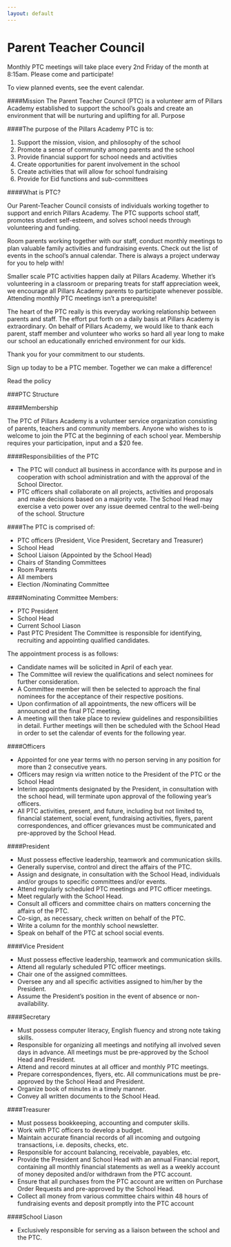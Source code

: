 ```yaml
---
layout: default
---
```


# Parent Teacher Council

Monthly PTC meetings will take place every 2nd Friday of the month at 8:15am. Please come and participate!

To view planned events, see the event calendar.

####Mission
The Parent Teacher Council (PTC) is a volunteer arm of Pillars Academy established to support the school’s goals and create an environment that will be nurturing and uplifting for all.
Purpose

####The purpose of the Pillars Academy PTC is to:
1. Support the mission, vision, and philosophy of the school  
2. Promote a sense of community among parents and the school  
3. Provide financial support for school needs and activities  
4. Create opportunities for parent involvement in the school  
5. Create activities that will allow for school fundraising  
6. Provide for Eid functions and sub-committees

####What is PTC?

Our Parent-Teacher Council consists of individuals working together to support and enrich Pillars Academy. The PTC supports school staff, promotes student self-esteem, and solves school needs through volunteering and funding.

Room parents working together with our staff, conduct monthly meetings to plan valuable family activities and fundraising events. Check out the list of events in the school’s annual calendar. There is always a project underway for you to help with!

Smaller scale PTC activities happen daily at Pillars Academy. Whether it’s volunteering in a classroom or preparing treats for staff appreciation week, we encourage all Pillars Academy parents to participate whenever possible. Attending monthly PTC meetings isn’t a prerequisite!

The heart of the PTC really is this everyday working relationship between parents and staff. The effort put forth on a daily basis at Pillars Academy is extraordinary. On behalf of Pillars Academy, we would like to thank each parent, staff member and volunteer who works so hard all year long to make our school an educationally enriched environment for our kids.

Thank you for your commitment to our students.

Sign up today to be a PTC member. Together we can make a difference!

Read the policy

###PTC Structure

####Membership

The PTC of Pillars Academy is a volunteer service organization consisting of parents, teachers and community members. Anyone who wishes to is welcome to join the PTC at the beginning of each school year. Membership requires your participation, input and a $20 fee.

####Responsibilities of the PTC  
- The PTC will conduct all business in accordance with its purpose and in cooperation with school administration and with the approval of the School Director.  
- PTC officers shall collaborate on all projects, activities and proposals and make decisions based on a majority vote. The School Head may exercise a veto power over any issue deemed central to the well-being of the school.
Structure

####The PTC is comprised of:  
- PTC officers (President, Vice President, Secretary and Treasurer)
- School Head
- School Liaison (Appointed by the School Head)
- Chairs of Standing Committees
- Room Parents
- All members
- Election /Nominating Committee

####Nominating Committee Members:  
- PTC President
- School Head
- Current School Liason
- Past PTC President
The Committee is responsible for identifying, recruiting and appointing qualified candidates.

The appointment process is as follows:  
- Candidate names will be solicited in April of each year.  
- The Committee will review the qualifications and select nominees for further consideration.  
- A Committee member will then be selected to approach the final nominees for the acceptance of their respective positions.  
- Upon confirmation of all appointments, the new officers will be announced at the final PTC meeting.  
- A meeting will then take place to review guidelines and responsibilities in detail. Further meetings will then be scheduled with the School Head in order to set the calendar of events for the following year.

####Officers  
- Appointed for one year terms with no person serving in any position for more than 2 consecutive years.
- Officers may resign via written notice to the President of the PTC or the School Head
- Interim appointments designated by the President, in consultation with the school head, will terminate upon approval of the following year’s officers.
- All PTC activities, present, and future, including but not limited to, financial statement, social event, fundraising activities, flyers, parent correspondences, and officer grievances must be communicated and pre-approved by the School Head.

####President  
- Must possess effective leadership, teamwork and communication skills.
- Generally supervise, control and direct the affairs of the PTC.
- Assign and designate, in consultation with the School Head, individuals and/or groups to specific committees and/or events.
- Attend regularly scheduled PTC meetings and PTC officer meetings.
- Meet regularly with the School Head.
- Consult all officers and committee chairs on matters concerning the affairs of the PTC.
- Co-sign, as necessary, check written on behalf of the PTC.
- Write a column for the monthly school newsletter.
- Speak on behalf of the PTC at school social events.

####Vice President  
- Must possess effective leadership, teamwork and communication skills.
- Attend all regularly scheduled PTC officer meetings.
- Chair one of the assigned committees.
- Oversee any and all specific activities assigned to him/her by the President.
- Assume the President’s position in the event of absence or non-availability.

####Secretary  
- Must possess computer literacy, English fluency and strong note taking skills.
- Responsible for organizing all meetings and notifying all involved seven days in advance. All meetings must be pre-approved by the School Head and President.
- Attend and record minutes at all officer and monthly PTC meetings.
- Prepare correspondences, flyers, etc. All communications must be pre-approved by the School Head and President.
- Organize book of minutes in a timely manner.
- Convey all written documents to the School Head.

####Treasurer  
- Must possess bookkeeping, accounting and computer skills.
- Work with PTC officers to develop a budget.
- Maintain accurate financial records of all incoming and outgoing transactions, i.e. deposits, checks, etc.
- Responsible for account balancing, receivable, payables, etc.
- Provide the President and School Head with an annual Financial report, containing all monthly financial statements as well as a weekly account of money deposited and/or withdrawn from the PTC account.
- Ensure that all purchases from the PTC account are written on Purchase Order Requests and pre-approved by the School Head.
- Collect all money from various committee chairs within 48 hours of fundraising events and deposit promptly into the PTC account

####School Liason  
- Exclusively responsible for serving as a liaison between the school and the PTC.
